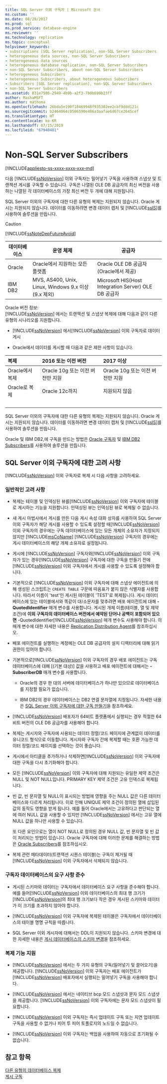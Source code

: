 ```yaml
---
title: SQL Server 이외 구독자 | Microsoft 문서
ms.custom: ''
ms.date: 08/29/2017
ms.prod: sql
ms.prod_service: database-engine
ms.reviewer: ''
ms.technology: replication
ms.topic: conceptual
helpviewer_keywords:
- subscriptions [SQL Server replication], non-SQL Server Subscribers
- heterogeneous data sources, non-SQL Server Subscribers
- heterogeneous data sources
- heterogeneous database replication, non-SQL Server Subscribers
- non-SQL Server Subscribers, about non-SQL Server Subscribers
- heterogeneous Subscribers
- heterogeneous Subscribers, about heterogeneous Subscribers
- Subscribers [SQL Server replication], non-SQL Server Subscribers
- non-SQL Server Subscribers
ms.assetid: 831e7586-2949-4b9b-a2f3-7b0b699b23ff
author: MashaMSFT
ms.author: mathoma
ms.openlocfilehash: 26bda5e190f18469948f935302ee2cbf9ddd121c
ms.sourcegitcommit: b2464064c0566590e486a3aafae6d67ce2645cef
ms.translationtype: HT
ms.contentlocale: ko-KR
ms.lasthandoff: 07/15/2019
ms.locfileid: "67940401"
---
```

# <a name="non-sql-server-subscribers"></a>Non-SQL Server Subscribers  
[!INCLUDE[appliesto-ss-xxxx-xxxx-xxx-md](../../../includes/appliesto-ss-xxxx-xxxx-xxx-md.md)]

다음 [!INCLUDE[ssNoVersion](../../../includes/ssnoversion-md.md)] 이외 구독자는 밀어넣기 구독을 사용하여 스냅샷 및 트랜잭션 게시를 구독할 수 있습니다. 구독은 나열된 OLE DB 공급자의 최신 버전을 사용하는 나열된 각 데이터베이스의 가장 최신 버전 두 개에 대해 지원됩니다.  
  
 SQL Server 이외의 구독자에 대한 다른 유형의 복제는 지원되지 않습니다. Oracle 게시는 지원되지 않습니다. 데이터를 이동하려면 변경 데이터 캡처 및 [!INCLUDE[ssIS](../../../includes/ssis-md.md)]를 사용하여 솔루션을 만듭니다.  
  
> [!CAUTION]  
>  [!INCLUDE[ssNoteDepFutureAvoid](../../../includes/ssnotedepfutureavoid-md.md)]  
  
|데이터베이스|운영 체제|공급자|  
|--------------|----------------------|--------------|  
|Oracle|Oracle에서 지원하는 모든 플랫폼|Oracle OLE DB 공급자(Oracle에서 제공)|  
|IBM DB2|MVS, AS400, Unix, Linux, Windows 9.x 이상(9.x 제외)|Microsoft HIS(Host Integration Server) OLE DB 공급자|  

Oracle 버전 정보:  
[!INCLUDE[ssNoVersion](../../../includes/ssnoversion-md.md)] 에서는 트랜잭션 및 스냅샷 복제에 대해 다음과 같이 다른 유형의 시나리오를 지원합니다.  
  
-   [!INCLUDE[ssNoVersion](../../../includes/ssnoversion-md.md)] 에서[!INCLUDE[ssNoVersion](../../../includes/ssnoversion-md.md)] 이외 구독자로 데이터 게시  

-   Oracle에서 데이터를 게시할 때 다음과 같은 제한 사항이 있습니다.  

  | 복제|2016 또는 이전 버전 |2017 이상 |
  |:-----------|:---------------|:-------------|
  |Oracle에서 복제 |Oracle 10g 또는 이전 버전만 지원 |Oracle 10g 또는 이전 버전만 지원 |
  |Oracle로 복제 |Oracle 12c까지 |지원되지 않음 |
  | &nbsp; | &nbsp; | &nbsp; |


 SQL Server 이외의 구독자에 대한 다른 유형의 복제는 지원되지 않습니다. Oracle 게시는 지원되지 않습니다. 데이터를 이동하려면 변경 데이터 캡처 및 [!INCLUDE[ssIS](../../../includes/ssis-md.md)]를 사용하여 솔루션을 만듭니다.  

Oracle 및 IBM DB2,에 구독을 만드는 방법은 [Oracle 구독자](../../../relational-databases/replication/non-sql/oracle-subscribers.md) 및 [IBM DB2 Subscribers](../../../relational-databases/replication/non-sql/ibm-db2-subscribers.md)를 사용하여 솔루션을 만듭니다.  
  
## <a name="considerations-for-non-sql-server-subscribers"></a>SQL Server 이외 구독자에 대한 고려 사항  
 [!INCLUDE[ssNoVersion](../../../includes/ssnoversion-md.md)] 이외 구독자로 복제 시 다음 사항을 고려하세요.  
  
### <a name="general-considerations"></a>일반적인 고려 사항  
  
-   복제는 테이블 및 인덱싱된 뷰를[!INCLUDE[ssNoVersion](../../../includes/ssnoversion-md.md)] 이외 구독자에 테이블로 게시하는 기능을 지원합니다. 인덱싱된 뷰는 인덱싱된 뷰로 복제될 수 없습니다.  
  
-   새 게시 마법사에서 게시를 만든 다음 게시 속성 대화 상자를 사용하여 SQL Server 이외 구독자가 해당 게시를 사용할 수 있도록 설정할 때[!INCLUDE[ssNoVersion](../../../includes/ssnoversion-md.md)] 이외 구독자의 경우에는 구독 데이터베이스에 있는 모든 개체의 소유자가 지정되지 않지만 [!INCLUDE[msCoName](../../../includes/msconame-md.md)] [!INCLUDE[ssNoVersion](../../../includes/ssnoversion-md.md)] 구독자의 경우에는 게시 데이터베이스의 해당 개체 소유자로 설정됩니다.  
  
-   게시에 [!INCLUDE[ssNoVersion](../../../includes/ssnoversion-md.md)] 구독자와[!INCLUDE[ssNoVersion](../../../includes/ssnoversion-md.md)] 이외 구독자가 있는 경우[!INCLUDE[ssNoVersion](../../../includes/ssnoversion-md.md)] 구독자에 대한 구독을 만들기 전에 [!INCLUDE[ssNoVersion](../../../includes/ssnoversion-md.md)] 이외 구독자에서 게시를 사용할 수 있도록 설정해야 합니다.  
  
-   기본적으로 [!INCLUDE[ssNoVersion](../../../includes/ssnoversion-md.md)] 이외 구독자에 대해 스냅샷 에이전트에 의해 생성된 스크립트는 `CREATE TABLE` 구문에 따옴표가 붙지 않은 식별자를 사용합니다. 따라서 이름이 'test'인 게시된 테이블이 'TEST'로 복제됩니다. 게시 데이터베이스에 있는 테이블에서와 똑같이 대/소문자를 맞추려면 배포 에이전트에 대해 **-QuotedIdentifier** 매개 변수를 사용합니다. 게시된 개체 이름(테이블, 열 및 제약 조건)에 **이외 구독자의 데이터베이스 버전에서 예약된 단어나 공백이 포함되어 있으면** -QuotedIdentifier[!INCLUDE[ssNoVersion](../../../includes/ssnoversion-md.md)] 매개 변수도 사용해야 합니다. 이 매개 변수에 대한 자세한 내용은 [Replication Distribution Agent](../../../relational-databases/replication/agents/replication-distribution-agent.md)를 참조하십시오.  
  
-   배포 에이전트를 실행하는 계정에는 OLE DB 공급자의 설치 디렉터리에 대해 읽기 권한이 있어야 합니다.  
  
-   기본적으로[!INCLUDE[ssNoVersion](../../../includes/ssnoversion-md.md)] 이외 구독자의 경우 배포 에이전트는 구독 데이터베이스에 대해 [(기본 대상)] 값을 사용하고 배포 에이전트에 대해서는 **-SubscriberDB** 매개 변수를 사용합니다.  
  
    -   Oracle의 경우 한 대의 서버에 데이터베이스가 하나만 있으므로 데이터베이스를 지정할 필요가 없습니다.  
  
    -   IBM DB2의 경우 데이터베이스는 DB2 연결 문자열에 지정됩니다. 자세한 내용은 [SQL Server 이외 구독자에 대한 구독 만들기](../../../relational-databases/replication/create-a-subscription-for-a-non-sql-server-subscriber.md)을 참조하세요.  
  
-   [!INCLUDE[ssNoVersion](../../../includes/ssnoversion-md.md)] 배포자가 64비트 플랫폼에서 실행되는 경우 적절한 64비트 버전의 OLE DB 공급자를 사용해야 합니다.  
  
-   복제는 게시자와 구독자에 사용되는 데이터 정렬/코드 페이지에 관계없이 데이터를 유니코드 형식으로 이동합니다. 게시자와 구독자 간에 복제할 때는 호환 가능한 데이터 정렬/코드 페이지를 선택하는 것이 좋습니다.  
  
-   게시에서 아티클을 추가하거나 삭제하면[!INCLUDE[ssNoVersion](../../../includes/ssnoversion-md.md)] 이외 구독자에 대한 구독을 다시 초기화해야 합니다.  
  
-   모든 [!INCLUDE[ssNoVersion](../../../includes/ssnoversion-md.md)] 이외 구독자에 대해 지원되는 유일한 제약 조건은 NULL 및 NOT NULL입니다. PRIMARY KEY 제약 조건은 고유 인덱스로 복제됩니다.  
  
-   빈 값, 빈 문자열 및 NULL이 표시되는 방법에 영향을 주는 NULL 값은 다른 데이터베이스와 다르게 처리됩니다. 이로 인해 UNIQUE 제약 조건이 정의된 열에 삽입된 값의 동작도 영향을 받게 됩니다. 예를 들어 Oracle에서는 고유하다고 판단되는 열에 여러 NULL 값을 사용할 수 있지만 [!INCLUDE[ssNoVersion](../../../includes/ssnoversion-md.md)] 에서는 고유 열에 NULL 값을 하나만 사용할 수 있습니다.  
  
     또 다른 요인으로는 열이 NOT NULL로 정의된 경우 NULL 값, 빈 문자열 및 빈 값이 처리되는 방법이 있습니다. Oracle 구독자에 대해 이러한 문제를 해결하는 방법은 [Oracle Subscribers](../../../relational-databases/replication/non-sql/oracle-subscribers.md)를 참조하십시오.  
  
-   복제 관련 메타데이터(트랜잭션 시퀀스 테이블)는 구독이 제거될 때[!INCLUDE[ssNoVersion](../../../includes/ssnoversion-md.md)] 이외 구독자에서 삭제되지 않습니다.  
  
### <a name="conforming-to-the-requirements-of-the-subscriber-database"></a>구독자 데이터베이스의 요구 사항 준수  
  
-   게시된 스키마와 데이터는 구독자에서 데이터베이스 요구 사항을 준수해야 합니다. 예를 들어[!INCLUDE[ssNoVersion](../../../includes/ssnoversion-md.md)] 이외 데이터베이스의 최대 행 크기가 [!INCLUDE[ssNoVersion](../../../includes/ssnoversion-md.md)]의 최대 행 크기보다 작은 경우 게시된 스키마와 데이터가 이 크기를 초과하지 않아야 합니다.  
  
-   [!INCLUDE[ssNoVersion](../../../includes/ssnoversion-md.md)] 이외 구독자에 복제된 테이블은 구독자에서 데이터베이스의 테이블 명명 규칙을 따릅니다.  
  
-   SQL Server 이외 게시자에 대해서는 DDL이 지원되지 않습니다. 스키마 변경에 대한 자세한 내용은 [게시 데이터베이스의 스키마 변경](../../../relational-databases/replication/publish/make-schema-changes-on-publication-databases.md)을 참조하세요.  
  
### <a name="replication-feature-support"></a>복제 기능 지원  
  
-   [!INCLUDE[ssNoVersion](../../../includes/ssnoversion-md.md)] 에서는 두 가지 유형의 구독(밀어넣기 및 끌어오기)을 제공합니다. [!INCLUDE[ssNoVersion](../../../includes/ssnoversion-md.md)] 이외 구독자는 배포 에이전트가 [!INCLUDE[ssNoVersion](../../../includes/ssnoversion-md.md)] 배포자에서 실행되는 밀어넣기 구독을 사용해야 합니다.  
  
-   [!INCLUDE[ssNoVersion](../../../includes/ssnoversion-md.md)] 에서는 네이티브 bcp 모드 스냅샷과 문자 모드 스냅샷을 제공합니다. [!INCLUDE[ssNoVersion](../../../includes/ssnoversion-md.md)] 이외 구독자에는 문자 모드 스냅샷이 필요합니다.  
  
-   [!INCLUDE[ssNoVersion](../../../includes/ssnoversion-md.md)] 이외 구독자는 즉시 업데이트 구독 또는 지연 업데이트 구독을 사용할 수 없거나 피어 투 피어 토폴로지의 노드일 수 없습니다.  
  
-   [!INCLUDE[ssNoVersion](../../../includes/ssnoversion-md.md)] 이외 구독자는 백업을 사용하여 자동으로 초기화될 수 없습니다.  
  
## <a name="see-also"></a>참고 항목  
 [다른 유형의 데이터베이스 복제](../../../relational-databases/replication/non-sql/heterogeneous-database-replication.md)   
 [게시 구독](../../../relational-databases/replication/subscribe-to-publications.md)  
  
  
